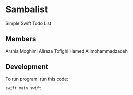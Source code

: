 # Sambalist
Simple Swift Todo List

## Members
Arshia Moghimi
Alireza Tofighi
Hamed Alimohammadzadeh


## Development

To run program, run this code:
```
swift main.swift 
```
